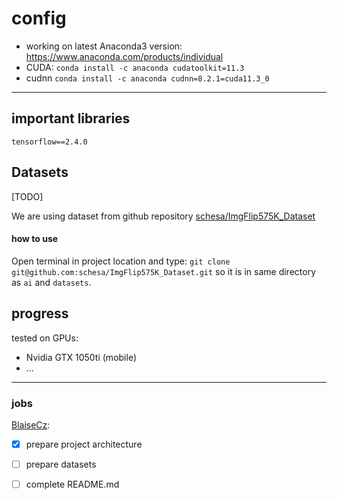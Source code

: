 # config

- working on latest Anaconda3 version: https://www.anaconda.com/products/individual
- CUDA: `conda install -c anaconda cudatoolkit=11.3`
- cudnn `conda install -c anaconda cudnn=8.2.1=cuda11.3_0`
---

## important libraries

`tensorflow==2.4.0`

## Datasets
[TODO]

We are using dataset from github repository [schesa/ImgFlip575K_Dataset](https://github.com/schesa/ImgFlip575K_Dataset)

#### how to use
Open terminal in project location and type:
`git clone git@github.com:schesa/ImgFlip575K_Dataset.git`
so it is in same directory as `ai` and `datasets`.

## progress
tested on GPUs:

- Nvidia GTX 1050ti (mobile)
- ...

---

### jobs

[BlaiseCz](https://github.com/BlaiseCz):
- [x] prepare project architecture
- [ ] prepare datasets
- [ ] complete README.md




